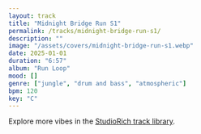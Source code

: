 ```yaml
---
layout: track
title: "Midnight Bridge Run S1"
permalink: /tracks/midnight-bridge-run-s1/
description: ""
image: "/assets/covers/midnight-bridge-run-s1.webp"
date: 2025-01-01
duration: "6:57"
album: "Run Loop"
mood: []
genre: ["jungle", "drum and bass", "atmospheric"]
bpm: 120
key: "C"
---
```


Explore more vibes in the [StudioRich track library](/tracks/).
